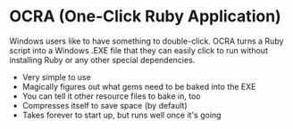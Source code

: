OCRA (One-Click Ruby Application)
=================================

Windows users like to have something to double-click. OCRA turns a Ruby script
into a Windows .EXE file that they can easily click to run without installing
Ruby or any other special dependencies.

* Very simple to use
* Magically figures out what gems need to be baked into the EXE
* You can tell it other resource files to bake in, too
* Compresses itself to save space (by default)
* Takes forever to start up, but runs well once it's going